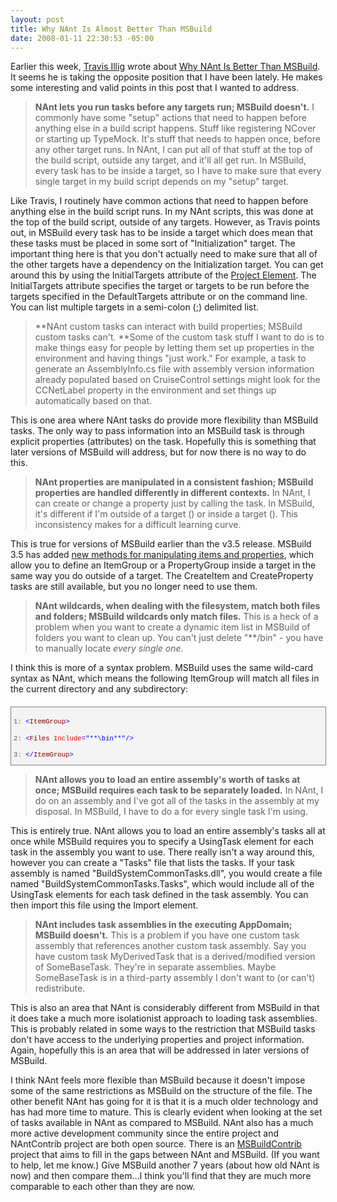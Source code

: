 ```yaml
---
layout: post
title: Why NAnt Is Almost Better Than MSBuild
date: 2008-01-11 22:30:53 -05:00
---
```


Earlier this week, [Travis Illig](http://paraesthesia.com/Default.aspx) wrote about [Why NAnt Is Better Than MSBuild](http://paraesthesia.com/archive/2008/01/08/why-nant-is-better-than-msbuild.aspx). It seems he is taking the opposite position that I have been lately. He makes some interesting and valid points in this post that I wanted to address.

> **NAnt lets you run tasks before any targets run; MSBuild doesn't.** I commonly have some "setup" actions that need to happen before anything else in a build script happens. Stuff like registering NCover or starting up TypeMock. It's stuff that needs to happen once, before any other target runs. In NAnt, I can put all of that stuff at the top of the build script, outside any target, and it'll all get run. In MSBuild, every task has to be inside a target, so I have to make sure that every single target in my build script depends on my "setup" target.

Like Travis, I routinely have common actions that need to happen before anything else in the build script runs. In my NAnt scripts, this was done at the top of the build script, outside of any targets. However, as Travis points out, in MSBuild every task has to be inside a target which does mean that these tasks must be placed in some sort of "Initialization" target. The important thing here is that you don't actually need to make sure that all of the other targets have a dependency on the Initialization target. You can get around this by using the InitialTargets attribute of the [Project Element](http://msdn2.microsoft.com/en-us/library/bcxfsh87.aspx). The InitialTargets attribute specifies the target or targets to be run before the targets specified in the DefaultTargets attribute or on the command line. You can list multiple targets in a semi-colon (;) delimited list.

> **NAnt custom tasks can interact with build properties; MSBuild custom tasks can't. **Some of the custom task stuff I want to do is to make things easy for people by letting them set up properties in the environment and having things "just work." For example, a task to generate an AssemblyInfo.cs file with assembly version information already populated based on CruiseControl settings might look for the CCNetLabel property in the environment and set things up automatically based on that.

This is one area where NAnt tasks do provide more flexibility than MSBuild tasks. The only way to pass information into an MSBuild task is through explicit properties (attributes) on the task. Hopefully this is something that later versions of MSBuild will address, but for now there is no way to do this.

> **NAnt properties are manipulated in a consistent fashion; MSBuild properties are handled differently in different contexts.** In NAnt, I can create or change a property just by calling the <property> task. In MSBuild, it's different if I'm outside of a target (<PropertyGroup>) or inside a target (<CreateProperty>). This inconsistency makes for a difficult learning curve.

This is true for versions of MSBuild earlier than the v3.5 release. MSBuild 3.5 has added [new methods for manipulating items and properties](http://msdn2.microsoft.com/library/bb651786.aspx), which allow you to define an ItemGroup or a PropertyGroup inside a target in the same way you do outside of a target. The CreateItem and CreateProperty tasks are still available, but you no longer need to use them.

> **NAnt wildcards, when dealing with the filesystem, match both files and folders; MSBuild wildcards only match files.** This is a heck of a problem when you want to create a dynamic item list in MSBuild of folders you want to clean up. You can't just delete "**/bin" - you have to manually locate *every single one*.

I think this is more of a syntax problem. MSBuild uses the same wild-card syntax as NAnt, which means the following ItemGroup will match all files in the current directory and any subdirectory:
  <div style="border-right: gray 1px solid; padding-right: 4px; border-top: gray 1px solid; padding-left: 4px; font-size: 8pt; padding-bottom: 4px; margin: 20px 0px 10px; overflow: auto; border-left: gray 1px solid; width: 98.24%; cursor: text; max-height: 200px; line-height: 12pt; padding-top: 4px; border-bottom: gray 1px solid; font-family: consolas, 'Courier New', courier, monospace; height: 84px; background-color: #f4f4f4">   <div style="padding-right: 0px; padding-left: 0px; font-size: 8pt; padding-bottom: 0px; overflow: visible; width: 100%; color: black; border-top-style: none; line-height: 12pt; padding-top: 0px; font-family: consolas, 'Courier New', courier, monospace; border-right-style: none; border-left-style: none; background-color: #f4f4f4; border-bottom-style: none">     

<span style="color: #606060">   1:</span> <span style="color: #0000ff"><</span><span style="color: #800000">ItemGroup</span><span style="color: #0000ff">></span>

<span style="color: #606060">   2:</span>     <span style="color: #0000ff"><</span><span style="color: #800000">Files</span> <span style="color: #ff0000">Include</span><span style="color: #0000ff">="**\bin\**"</span><span style="color: #0000ff">/></span>

<span style="color: #606060">   3:</span> <span style="color: #0000ff"></</span><span style="color: #800000">ItemGroup</span><span style="color: #0000ff">></span>

  </div>
</div>



> **NAnt allows you to load an entire assembly's worth of tasks at once; MSBuild requires each task to be separately loaded.** In NAnt, I do <loadtasks> on an assembly and I've got all of the tasks in the assembly at my disposal. In MSBuild, I have to do a <UsingTask> for every single task I'm using.

This is entirely true. NAnt allows you to load an entire assembly's tasks all at once while MSBuild requires you to specify a UsingTask element for each task in the assembly you want to use. There really isn't a way around this, however you can create a "Tasks" file that lists the tasks. If your task assembly is named "BuildSystemCommonTasks.dll", you would create a file named "BuildSystemCommonTasks.Tasks", which would include all of the UsingTask elements for each task defined in the task assembly. You can then import this file using the Import element.

> **NAnt includes task assemblies in the executing AppDomain; MSBuild doesn't.** This is a problem if you have one custom task assembly that references another custom task assembly. Say you have custom task MyDerivedTask that is a derived/modified version of SomeBaseTask. They're in separate assemblies. Maybe SomeBaseTask is in a third-party assembly I don't want to (or can't) redistribute.

This is also an area that NAnt is considerably different from MSBuild in that it does take a much more isolationist approach to loading task assemblies. This is probably related in some ways to the restriction that MSBuild tasks don't have access to the underlying properties and project information. Again, hopefully this is an area that will be addressed in later versions of MSBuild.

I think NAnt feels more flexible than MSBuild because it doesn't impose some of the same restrictions as MSBuild on the structure of the file. The other benefit NAnt has going for it is that it is a much older technology and has had more time to mature. This is clearly evident when looking at the set of tasks available in NAnt as compared to MSBuild. NAnt also has a much more active development community since the entire project and NAntContrib project are both open source. There is an [MSBuildContrib](http://codeplex.com/MSBuildContrib) project that aims to fill in the gaps between NAnt and MSBuild. (If you want to help, let me know.) Give MSBuild another 7 years (about how old NAnt is now) and then compare them...I think you'll find that they are much more comparable to each other than they are now.

